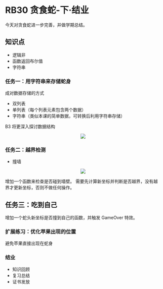 # RB30 贪食蛇-下·结业

今天对贪食蛇进一步完善，并做学期总结。

## 知识点

- 逻辑非
- 函数返回布尔值
- 字符串

### 任务一：用字符串来存储蛇身

成对数据存储的方式

- 双列表
- 单列表（每个列表元素包含两个数据）
- 字符串（类似本课的简单数据，可转换后利用字符串存储）

B3 将更深入探讨数据结构

<div align="center">
    <img src="/media/15618608671902.jpg">
</div>

### 任务二：越界检测

- 撞墙

<div align="center">
    <img src="/media/15618622257077.jpg">
</div>

增加一个函数来检查是否碰到墙壁。
需要先计算新坐标并判断是否越界，没有越界才更新坐标，否则不做任何操作。

## 任务三：吃到自己

增加一个蛇头新坐标是否撞到自己的函数，并触发 GameOver 特效。


### 扩展练习：优化苹果出现的位置

避免苹果直接出现在蛇身

### 结业

- 知识回顾
- 复习总结
- 证书发放


